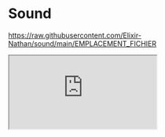 # Sound

https://raw.githubusercontent.com/Elixir-Nathan/sound/main/EMPLACEMENT_FICHIER


<iframe src="https://raw.githubusercontent.com/Elixir-Nathan/sound/main/deconf/deconf_079.mp3"></iframe>